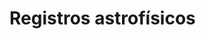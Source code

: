 # Registros astrofísicos                                                                             
